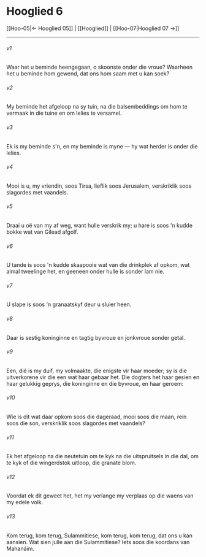 # Hooglied 6

[[Hoo-05|← Hooglied 05]] | [[Hooglied]] | [[Hoo-07|Hooglied 07 →]]
***

###### v1
Waar het u beminde heengegaan, o skoonste onder die vroue? Waarheen het u beminde hom gewend, dat ons hom saam met u kan soek? 
###### v2
My beminde het afgeloop na sy tuin, na die balsembeddings om hom te vermaak in die tuine en om lelies te versamel. 
###### v3
Ek is my beminde s'n, en my beminde is myne — hy wat herder is onder die lelies. 
###### v4
Mooi is u, my vriendin, soos Tirsa, lieflik soos Jerusalem, verskriklik soos slagordes met vaandels. 
###### v5
Draai u oë van my af weg, want hulle verskrik my; u hare is soos 'n kudde bokke wat van Gílead afgolf. 
###### v6
U tande is soos 'n kudde skaapooie wat van die drinkplek af opkom, wat almal tweelinge het, en geeneen onder hulle is sonder lam nie. 
###### v7
U slape is soos 'n granaatskyf deur u sluier heen. 
###### v8
Daar is sestig koninginne en tagtig byvroue en jonkvroue sonder getal. 
###### v9
Een, dié is my duif, my volmaakte, die enigste vir haar moeder; sy is die uitverkorene vir die een wat haar gebaar het. Die dogters het haar gesien en haar gelukkig geprys, die koninginne en die byvroue, en haar geroem: 
###### v10
Wie is dit wat daar opkom soos die dageraad, mooi soos die maan, rein soos die son, verskriklik soos slagordes met vaandels? 
###### v11
Ek het afgeloop na die neutetuin om te kyk na die uitspruitsels in die dal, om te kyk of die wingerdstok uitloop, die granate blom. 
###### v12
Voordat ek dit geweet het, het my verlange my verplaas op die waens van my edele volk. 
###### v13
Kom terug, kom terug, Sulammitiese, kom terug, kom terug, dat ons u kan aansien. Wat sien julle aan die Sulammitiese? Iets soos die koordans van Mahanáim. 
